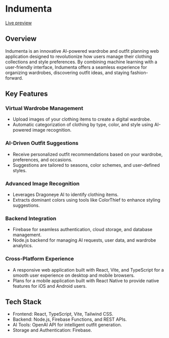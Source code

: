 # Indumenta
[Live preview](https://indumenta.nikolay-dimitrov.xyz/)

## Overview
Indumenta is an innovative AI-powered wardrobe and outfit planning web application designed to revolutionize how users manage their clothing collections and style preferences. 
By combining machine learning with a user-friendly interface, Indumenta offers a seamless experience for organizing wardrobes, discovering outfit ideas, and staying fashion-forward.

## Key Features
### Virtual Wardrobe Management
- Upload images of your clothing items to create a digital wardrobe.
- Automatic categorization of clothing by type, color, and style using AI-powered image recognition.

### AI-Driven Outfit Suggestions
- Receive personalized outfit recommendations based on your wardrobe, preferences, and occasions.
- Suggestions are tailored to seasons, color schemes, and user-defined styles.

### Advanced Image Recognition
- Leverages Dragoneye AI to identify clothing items.
- Extracts dominant colors using tools like ColorThief to enhance styling suggestions.

### Backend Integration
- Firebase for seamless authentication, cloud storage, and database management.
- Node.js backend for managing AI requests, user data, and wardrobe analytics.

### Cross-Platform Experience
- A responsive web application built with React, Vite, and TypeScript for a smooth user experience on desktop and mobile browsers.
- Plans for a mobile application built with React Native to provide native features for iOS and Android users.

## Tech Stack

- Frontend: React, TypeScript, Vite, Tailwind CSS.
- Backend: Node.js, Firebase Functions, and REST APIs.
- AI Tools: OpenAI API for intelligent outfit generation.
- Storage and Authentication: Firebase.

